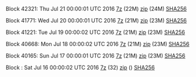 Block 42321: Thu Jul 21 00:00:01 UTC 2016 [7z](https://transfer.sh/NWW9r/bootstrap.dat.20160721.7z) (22M) [zip](https://transfer.sh/T16bG/bootstrap.dat.20160721.zip) (24M) [SHA256](https://transfer.sh/cLvD3/sha256.txt)

Block 41771: Wed Jul 20 00:00:01 UTC 2016 [7z](https://transfer.sh/13gCma/bootstrap.dat.20160720.7z) (21M) [zip](https://transfer.sh/14Yob4/bootstrap.dat.20160720.zip) (23M) [SHA256](https://transfer.sh/Uiet5/sha256.txt)

Block 41221: Tue Jul 19 00:00:02 UTC 2016 [7z](https://transfer.sh/fBqjq/bootstrap.dat.20160719.7z) (21M) [zip](https://transfer.sh/lYAw0/bootstrap.dat.20160719.zip) (23M) [SHA256](https://transfer.sh/sf9bM/sha256.txt)

Block 40668: Mon Jul 18 00:00:02 UTC 2016 [7z](https://transfer.sh/MuKUI/bootstrap.dat.20160718.7z) (21M) [zip](https://transfer.sh/y8myU/bootstrap.dat.20160718.zip) (23M) [SHA256](https://transfer.sh/dlCRX/sha256.txt)

Block 40165: Sun Jul 17 00:00:01 UTC 2016 [7z](https://transfer.sh/Yruka/bootstrap.dat.20160717.7z) (21M) [zip](https://transfer.sh/ha0uV/bootstrap.dat.20160717.zip) (23M) [SHA256](https://transfer.sh/NUE6x/sha256.txt)

Block : Sat Jul 16 00:00:02 UTC 2016 [7z](https://transfer.sh/h0Jxx/bootstrap.dat.20160716.7z) (32) [zip]() () [SHA256](https://transfer.sh/Wi17q/sha256.txt)

